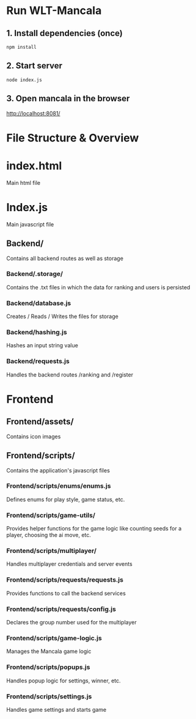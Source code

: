 # Run WLT-Mancala

## 1. Install dependencies (once)

`npm install`

## 2. Start server

`node index.js`

## 3. Open mancala in the browser

[http://localhost:8081/](http://localhost:8081/)

# File Structure & Overview

# index.html

Main html file

# Index.js

Main javascript file

## Backend/

Contains all backend routes as well as storage

### Backend/.storage/

Contains the .txt files in which the data for ranking and users is persisted

### Backend/database.js

Creates / Reads / Writes the files for storage

### Backend/hashing.js

Hashes an input string value

### Backend/requests.js

Handles the backend routes /ranking and /register

# Frontend

## Frontend/assets/

Contains icon images

## Frontend/scripts/

Contains the application's javascript files

### Frontend/scripts/enums/enums.js

Defines enums for play style, game status, etc.

### Frontend/scripts/game-utils/

Provides helper functions for the game logic like counting seeds for a player, choosing the ai move, etc.

### Frontend/scripts/multiplayer/

Handles multiplayer credentials and server events

### Frontend/scripts/requests/requests.js

Provides functions to call the backend services

### Frontend/scripts/requests/config.js

Declares the group number used for the multiplayer

### Frontend/scripts/game-logic.js

Manages the Mancala game logic

### Frontend/scripts/popups.js

Handles popup logic for settings, winner, etc.

### Frontend/scripts/settings.js

Handles game settings and starts game
